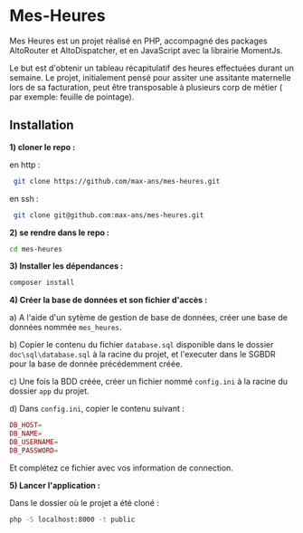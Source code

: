 # Mes-Heures

Mes Heures est un projet réalisé en PHP, accompagné des packages AltoRouter et AltoDispatcher, et en JavaScript avec la librairie MomentJs.

Le but est d'obtenir un tableau récapitulatif des heures effectuées durant un semaine. Le projet, initialement pensé pour assiter une assitante maternelle
lors de sa facturation, peut être transposable à plusieurs corp de métier ( par exemple: feuille de pointage).

## Installation

__1) cloner le repo :__ 

en http :
```bash
 git clone https://github.com/max-ans/mes-heures.git
```
en ssh :
```bash
 git clone git@github.com:max-ans/mes-heures.git
```
__2) se rendre dans le repo :__
```bash
cd mes-heures
```
__3) Installer les dépendances :__
```bash
composer install
```
__4) Créer la base de données et son fichier d'accès :__

a) A l'aide d'un sytème de gestion de base de données, créer une base de données nommée `mes_heures`.

b) Copier le contenu du fichier `database.sql` disponible dans le dossier `doc\sql\database.sql`
   à la racine du projet, et l'executer dans le SGBDR pour la base de donnée précédemment créée.

c) Une fois la BDD créée, créer un fichier nommé `config.ini` à la racine du dossier `app` du projet.

d) Dans `config.ini`, copier le contenu suivant :

```php
DB_HOST=
DB_NAME=
DB_USERNAME=
DB_PASSWORD=
```

Et complétez ce fichier avec vos information de connection.

__5) Lancer l'application :__

Dans le dossier où le projet a été cloné :
```bash
php -S localhost:8000 -t public
```
